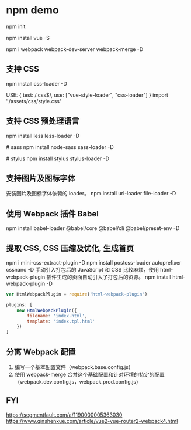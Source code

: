 # npm demo

npm init

npm install vue -S

npm i webpack webpack-dev-server webpack-merge -D

## 支持 CSS

npm install css-loader -D

USE:
{
    test: /\.css$/,
    use: ["vue-style-loader", "css-loader"]
}
import './assets/css/style.css'

## 支持 CSS 预处理语言

npm install less less-loader -D

\# sass
npm install node-sass sass-loader -D

\# stylus
npm install stylus stylus-loader -D

## 支持图片及图标字体

安装图片及图标字体依赖的 loader。
npm install url-loader file-loader -D

## 使用 Webpack 插件 Babel

npm install babel-loader @babel/core @babel/cli @babel/preset-env -D

## 提取 CSS, CSS 压缩及优化, 生成首页

npm i mini-css-extract-plugin -D
npm install postcss-loader autoprefixer cssnano -D
手动引入打包后的 JavaScript 和 CSS 比较麻烦，使用 html-webpack-plugin 插件生成的页面自动引入了打包后的资源。
npm install html-webpack-plugin -D

```js
var HtmlWebpackPlugin = require('html-webpack-plugin')

plugins: [
    new HtmlWebpackPlugin({
        filename: 'index.html',
        template: 'index.tpl.html'
    })
]
```

## 分离 Webpack 配置

1. 编写一个基本配置文件（webpack.base.config.js）
2. 使用 webpack-merge 合并这个基础配置和针对环境的特定的配置（webpack.dev.config.js，webpack.prod.config.js）

## FYI

https://segmentfault.com/a/1190000005363030
https://www.qinshenxue.com/article/vue2-vue-router2-webpack4.html